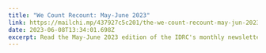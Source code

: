 ```yaml
---
title: "We Count Recount: May-June 2023"
link: https://mailchi.mp/437927c5c201/the-we-count-recount-may-jun-2023
date: 2023-06-08T13:34:01.698Z
excerpt: Read the May-June 2023 edition of the IDRC's monthly newsletter.
---
```

